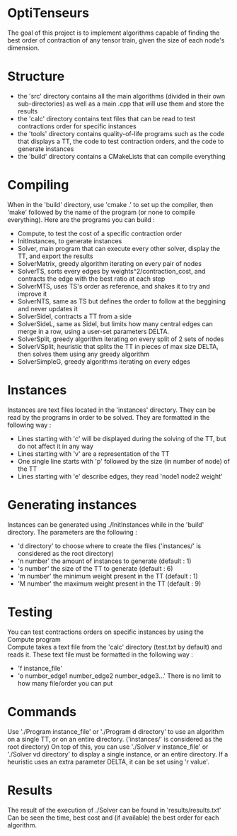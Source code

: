 # OptiTenseurs
The goal of this project is to implement algorithms capable of finding the best order of contraction of any tensor train, given the size of each node's dimension.

# Structure
* the 'src' directory contains all the main algorithms (divided in their own sub-directories) as well as a main .cpp that will use them and store the results
* the 'calc' directory contains text files that can be read to test contractions order for specific instances
* the 'tools' directory contains quality-of-life programs such as the code that displays a TT, the code to test contraction orders, and the code to generate instances
* the 'build' directory contains a CMakeLists that can compile everything

# Compiling
When in the 'build' directory, use 'cmake .' to set up the compiler, then 'make' followed by the name of the program (or none to compile everything). Here are the programs you can build :
* Compute, to test the cost of a specific contraction order
* InitInstances, to generate instances
* Solver, main program that can execute every other solver, display the TT, and export the results
* SolverMatrix, greedy algorithm iterating on every pair of nodes
* SolverTS, sorts every edges by weights^2/contraction_cost, and contracts the edge with the best ratio at each step
* SolverMTS, uses TS's order as reference, and shakes it to try and improve it
* SolverNTS, same as TS but defines the order to follow at the beggining and never updates it
* SolverSideI, contracts a TT from a side
* SolverSideL, same as SideI, but limits how many central edges can merge in a row, using a user-set parameters DELTA.
* SolverSplit, greedy algorithm iterating on every split of 2 sets of nodes
* SolverVSplit, heuristic that splits the TT in pieces of max size DELTA, then solves them using any greedy algorithm
* SolverSimpleG, greedy algorithms iterating on every edges

# Instances
Instances are text files located in the 'instances' directory. They can be read by the programs in order to be solved.
They are formatted in the following way :
* Lines starting with 'c' will be displayed during the solving of the TT, but do not affect it in any way
* Lines starting with 'v' are a representation of the TT
* One single line starts with 'p' followed by the size (in number of node) of the TT
* Lines starting with 'e' describe edges, they read 'node1 node2 weight'

# Generating instances
Instances can be generated using ./InitInstances while in the 'build' directory.
The parameters are the following :
* 'd directory' to choose where to create the files ('instances/' is considered as the root directory)
* 'n number' the amount of instances to generate (default : 1)
* 's number' the size of the TT to generate (default : 6)
* 'm number' the minimum weight present in the TT (default : 1)
* 'M number' the maximum weight present in the TT (default : 9)

# Testing
You can test contractions orders on specific instances by using the Compute program  
Compute takes a text file from the 'calc' directory (test.txt by default) and reads it.
These text file must be formatted in the following way :
* 'f instance_file'
* 'o number_edge1 number_edge2 number_edge3...'
There is no limit to how many file/order you can put

# Commands
Use './Program instance_file' or './Program d directory' to use an algorithm on a single TT, or on an entire directory. ('instances/' is considered as the root directory)
On top of this, you can use './Solver v instance_file' or './Solver vd directory' to display a single instance, or an entire directory.
If a heuristic uses an extra parameter DELTA, it can be set using 'r value'.

# Results
The result of the execution of ./Solver can be found in 'results/results.txt'
Can be seen the time, best cost and (if available) the best order for each algorithm.
